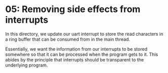 # 05: Removing side effects from interrupts
In this directory, we update our uart interrupt to store the read characters in a ring buffer that can be consumed from in the main thread.

Essentially, we want the information from our interrupts to be stored somewhere so that it can be processed when the program gets to it. This abides by the principle that interrupts should be transparent to the underlying program.
